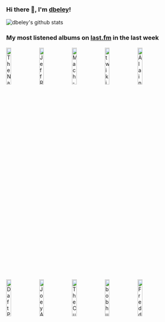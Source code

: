 ### Hi there 👋, I'm [dbeley](https://dbeley.ovh/en)!

![dbeley's github stats](https://github-readme-stats.vercel.app/api?username=dbeley)

### My most listened albums on [last.fm](https://www.last.fm/user/d_beley) in the last week

[<img src='https://lastfm.freetls.fastly.net/i/u/300x300/e442034b94c5573f7dc855fd87d62351.jpg' width='16%' height='16%' alt='The National - Alligator'>](https://www.last.fm/music/the%2bnational/alligator)&nbsp;
[<img src='https://lastfm.freetls.fastly.net/i/u/300x300/60979031a9af4416fdeba118c6bd5a94.jpg' width='16%' height='16%' alt='Jeff Rosenstock - WORRY.'>](https://www.last.fm/music/jeff%2brosenstock/worry.)&nbsp;
[<img src='https://lastfm.freetls.fastly.net/i/u/300x300/9a1d7119e61a28cb650b18a12f37a2d8.jpg' width='16%' height='16%' alt='Mach‐Hommy - Pray For Haiti'>](https://www.last.fm/music/mach%25e2%2580%2590hommy/pray%2bfor%2bhaiti)&nbsp;
[<img src='https://lastfm.freetls.fastly.net/i/u/300x300/bfaa3b87c66df5656de8c8497457f679.jpg' width='16%' height='16%' alt='twikipedia - for the rest of your life'>](https://www.last.fm/music/twikipedia/for%2bthe%2brest%2bof%2byour%2blife)&nbsp;
[<img src='https://lastfm.freetls.fastly.net/i/u/300x300/cefac95dd25efe6e03834aea24b4d0d4.jpg' width='16%' height='16%' alt='Alain Bashung - LImprudence'>](https://www.last.fm/music/alain%2bbashung/l%2527imprudence)&nbsp;
<br>
[<img src='https://lastfm.freetls.fastly.net/i/u/300x300/3b9e9decf68b4f109f57d72d8ebd4b4b.jpg' width='16%' height='16%' alt='Daft Punk - Alive 2007'>](https://www.last.fm/music/daft%2bpunk/alive%2b2007)&nbsp;
[<img src='https://lastfm.freetls.fastly.net/i/u/300x300/e1d3747cc9f71cbe641fa0e70df08b27.jpg' width='16%' height='16%' alt='Joey Alexander - Warna'>](https://www.last.fm/music/joey%2balexander/warna)&nbsp;
[<img src='https://lastfm.freetls.fastly.net/i/u/300x300/83b8ba7098904df8cd2a781da5b4f871.jpg' width='16%' height='16%' alt='The Cure - Disintegration'>](https://www.last.fm/music/the%2bcure/disintegration)&nbsp;
[<img src='https://lastfm.freetls.fastly.net/i/u/300x300/7c393742dbe64564ae8ea9c639c3c5c2.jpg' width='16%' height='16%' alt='bob hund - Jag rear ut min själ! Allt skall bort!!!'>](https://www.last.fm/music/bob%2bhund/jag%2brear%2but%2bmin%2bsj%25c3%25a4l%2521%2ballt%2bskall%2bbort%2521%2521%2521)&nbsp;
[<img src='https://lastfm.freetls.fastly.net/i/u/300x300/1e297b4385fa4c16cc911398d13bdf04.png' width='16%' height='16%' alt='Freddie Gibbs & Madlib - Piñata'>](https://www.last.fm/music/freddie%2bgibbs%2b%2526%2bmadlib/pi%25c3%25b1ata)&nbsp;
<br>

